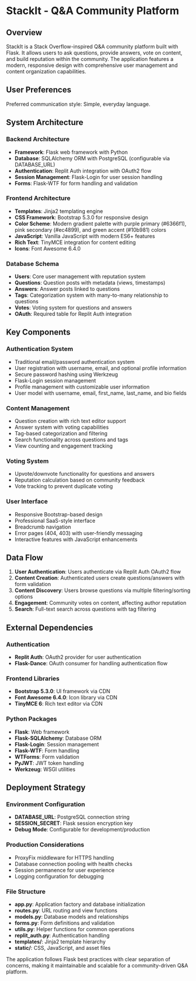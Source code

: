 # StackIt - Q&A Community Platform

## Overview

StackIt is a Stack Overflow-inspired Q&A community platform built with Flask. It allows users to ask questions, provide answers, vote on content, and build reputation within the community. The application features a modern, responsive design with comprehensive user management and content organization capabilities.

## User Preferences

Preferred communication style: Simple, everyday language.

## System Architecture

### Backend Architecture
- **Framework**: Flask web framework with Python
- **Database**: SQLAlchemy ORM with PostgreSQL (configurable via DATABASE_URL)
- **Authentication**: Replit Auth integration with OAuth2 flow
- **Session Management**: Flask-Login for user session handling
- **Forms**: Flask-WTF for form handling and validation

### Frontend Architecture
- **Templates**: Jinja2 templating engine
- **CSS Framework**: Bootstrap 5.3.0 for responsive design
- **Color Scheme**: Modern gradient palette with purple primary (#6366f1), pink secondary (#ec4899), and green accent (#10b981) colors
- **JavaScript**: Vanilla JavaScript with modern ES6+ features
- **Rich Text**: TinyMCE integration for content editing
- **Icons**: Font Awesome 6.4.0

### Database Schema
- **Users**: Core user management with reputation system
- **Questions**: Question posts with metadata (views, timestamps)
- **Answers**: Answer posts linked to questions
- **Tags**: Categorization system with many-to-many relationship to questions
- **Votes**: Voting system for questions and answers
- **OAuth**: Required table for Replit Auth integration

## Key Components

### Authentication System
- Traditional email/password authentication system
- User registration with username, email, and optional profile information
- Secure password hashing using Werkzeug
- Flask-Login session management
- Profile management with customizable user information
- User model with username, email, first_name, last_name, and bio fields

### Content Management
- Question creation with rich text editor support
- Answer system with voting capabilities
- Tag-based categorization and filtering
- Search functionality across questions and tags
- View counting and engagement tracking

### Voting System
- Upvote/downvote functionality for questions and answers
- Reputation calculation based on community feedback
- Vote tracking to prevent duplicate voting

### User Interface
- Responsive Bootstrap-based design
- Professional SaaS-style interface
- Breadcrumb navigation
- Error pages (404, 403) with user-friendly messaging
- Interactive features with JavaScript enhancements

## Data Flow

1. **User Authentication**: Users authenticate via Replit Auth OAuth2 flow
2. **Content Creation**: Authenticated users create questions/answers with form validation
3. **Content Discovery**: Users browse questions via multiple filtering/sorting options
4. **Engagement**: Community votes on content, affecting author reputation
5. **Search**: Full-text search across questions with tag filtering

## External Dependencies

### Authentication
- **Replit Auth**: OAuth2 provider for user authentication
- **Flask-Dance**: OAuth consumer for handling authentication flow

### Frontend Libraries
- **Bootstrap 5.3.0**: UI framework via CDN
- **Font Awesome 6.4.0**: Icon library via CDN
- **TinyMCE 6**: Rich text editor via CDN

### Python Packages
- **Flask**: Web framework
- **Flask-SQLAlchemy**: Database ORM
- **Flask-Login**: Session management
- **Flask-WTF**: Form handling
- **WTForms**: Form validation
- **PyJWT**: JWT token handling
- **Werkzeug**: WSGI utilities

## Deployment Strategy

### Environment Configuration
- **DATABASE_URL**: PostgreSQL connection string
- **SESSION_SECRET**: Flask session encryption key
- **Debug Mode**: Configurable for development/production

### Production Considerations
- ProxyFix middleware for HTTPS handling
- Database connection pooling with health checks
- Session permanence for user experience
- Logging configuration for debugging

### File Structure
- **app.py**: Application factory and database initialization
- **routes.py**: URL routing and view functions
- **models.py**: Database models and relationships
- **forms.py**: Form definitions and validation
- **utils.py**: Helper functions for common operations
- **replit_auth.py**: Authentication handling
- **templates/**: Jinja2 template hierarchy
- **static/**: CSS, JavaScript, and asset files

The application follows Flask best practices with clear separation of concerns, making it maintainable and scalable for a community-driven Q&A platform.